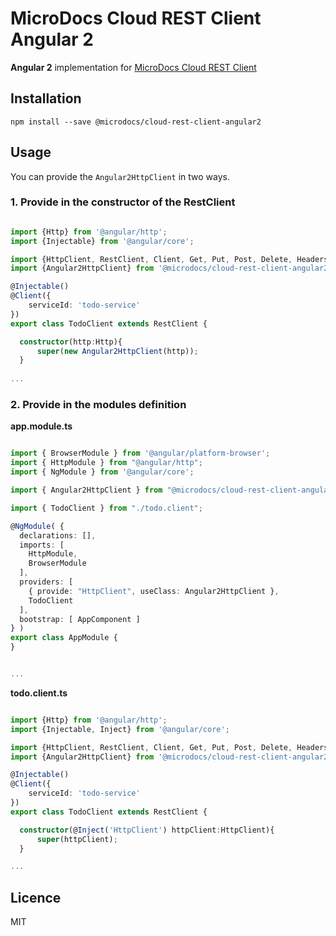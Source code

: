 # MicroDocs Cloud REST Client Angular 2

**Angular 2** implementation for [MicroDocs Cloud REST Client](https://github.com/Microdocs/microdocs-cloud/tree/master/microdocs-cloud-rest-client)

## Installation
```
npm install --save @microdocs/cloud-rest-client-angular2
```

## Usage

You can provide the `Angular2HttpClient` in two ways.

### 1. Provide in the constructor of the RestClient

```ts

import {Http} from '@angular/http';
import {Injectable} from '@angular/core';

import {HttpClient, RestClient, Client, Get, Put, Post, Delete, Headers, Path, Body, Query, Produces, MediaType} from '@microdocs/cloud-rest-client';
import {Angular2HttpClient} from '@microdocs/cloud-rest-client-angular2';

@Injectable()
@Client({
    serviceId: 'todo-service'
})
export class TodoClient extends RestClient {

  constructor(http:Http){
      super(new Angular2HttpClient(http));
  }
  
...  
```

### 2. Provide in the modules definition

**app.module.ts**
```ts

import { BrowserModule } from '@angular/platform-browser';
import { HttpModule } from "@angular/http";
import { NgModule } from '@angular/core';

import { Angular2HttpClient } from "@microdocs/cloud-rest-client-angular2";

import { TodoClient } from "./todo.client";

@NgModule( {
  declarations: [],
  imports: [
    HttpModule,
    BrowserModule
  ],
  providers: [
    { provide: "HttpClient", useClass: Angular2HttpClient },
    TodoClient
  ],
  bootstrap: [ AppComponent ]
} )
export class AppModule {
}


...
```
**todo.client.ts**
```ts

import {Http} from '@angular/http';
import {Injectable, Inject} from '@angular/core';

import {HttpClient, RestClient, Client, Get, Put, Post, Delete, Headers, Path, Body, Query, Produces, MediaType} from '@microdocs/cloud-rest-client';
import {Angular2HttpClient} from '@microdocs/cloud-rest-client-angular2';

@Injectable()
@Client({
    serviceId: 'todo-service'
})
export class TodoClient extends RestClient {

  constructor(@Inject('HttpClient') httpClient:HttpClient){
      super(httpClient);
  }

...
```

## Licence

MIT
